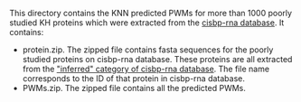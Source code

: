 This directory contains the KNN predicted PWMs for more than 1000 poorly studied KH proteins which were extracted from the [cisbp-rna database](http://cisbp-rna.ccbr.utoronto.ca/). It contains:
* protein.zip. The zipped file contains fasta sequences for the poorly studied proteins on cisbp-rna database. These proteins are all extracted from the ["inferred" category of cisbp-rna database](http://cisbp-rna.ccbr.utoronto.ca/help.html). The file name corresponds to the ID of that protein in cisbp-rna database. 
* PWMs.zip. The zipped file contains all the predicted PWMs.
